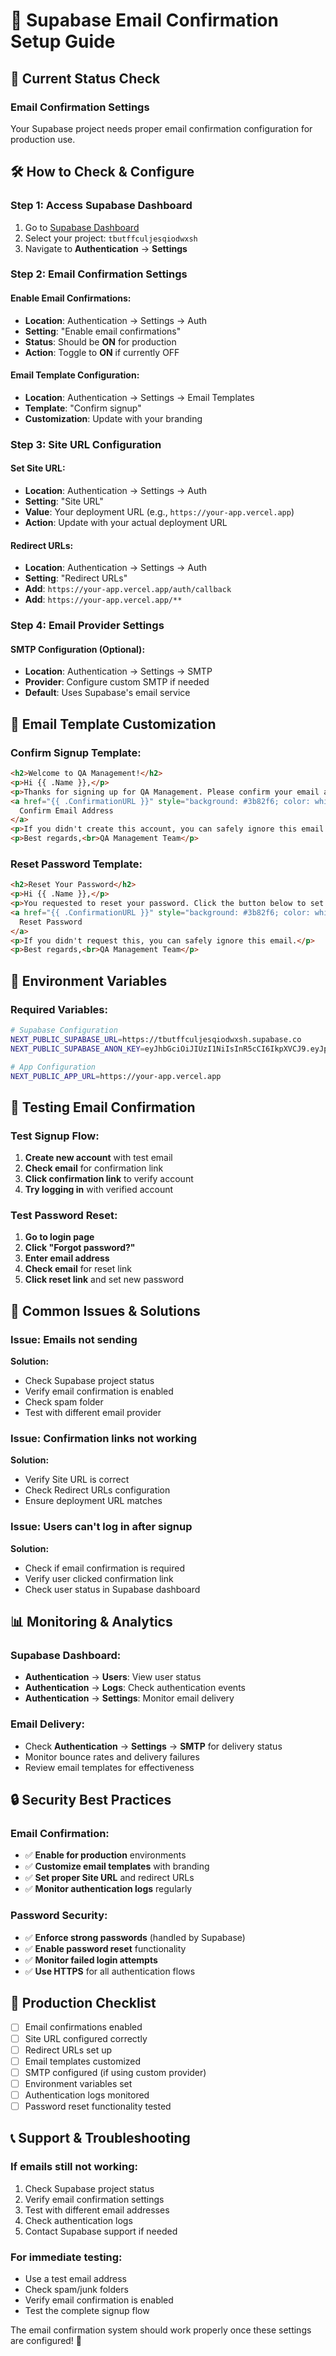 # 🔐 Supabase Email Confirmation Setup Guide

## 🚨 **Current Status Check**

### **Email Confirmation Settings**
Your Supabase project needs proper email confirmation configuration for production use.

## 🛠️ **How to Check & Configure**

### **Step 1: Access Supabase Dashboard**

1. Go to [Supabase Dashboard](https://supabase.com/dashboard)
2. Select your project: `tbutffculjesqiodwxsh`
3. Navigate to **Authentication** → **Settings**

### **Step 2: Email Confirmation Settings**

#### **Enable Email Confirmations:**
- **Location**: Authentication → Settings → Auth
- **Setting**: "Enable email confirmations"
- **Status**: Should be **ON** for production
- **Action**: Toggle to **ON** if currently OFF

#### **Email Template Configuration:**
- **Location**: Authentication → Settings → Email Templates
- **Template**: "Confirm signup"
- **Customization**: Update with your branding

### **Step 3: Site URL Configuration**

#### **Set Site URL:**
- **Location**: Authentication → Settings → Auth
- **Setting**: "Site URL"
- **Value**: Your deployment URL (e.g., `https://your-app.vercel.app`)
- **Action**: Update with your actual deployment URL

#### **Redirect URLs:**
- **Location**: Authentication → Settings → Auth
- **Setting**: "Redirect URLs"
- **Add**: `https://your-app.vercel.app/auth/callback`
- **Add**: `https://your-app.vercel.app/**`

### **Step 4: Email Provider Settings**

#### **SMTP Configuration (Optional):**
- **Location**: Authentication → Settings → SMTP
- **Provider**: Configure custom SMTP if needed
- **Default**: Uses Supabase's email service

## 📧 **Email Template Customization**

### **Confirm Signup Template:**
```html
<h2>Welcome to QA Management!</h2>
<p>Hi {{ .Name }},</p>
<p>Thanks for signing up for QA Management. Please confirm your email address by clicking the button below:</p>
<a href="{{ .ConfirmationURL }}" style="background: #3b82f6; color: white; padding: 12px 24px; text-decoration: none; border-radius: 6px; display: inline-block;">
  Confirm Email Address
</a>
<p>If you didn't create this account, you can safely ignore this email.</p>
<p>Best regards,<br>QA Management Team</p>
```

### **Reset Password Template:**
```html
<h2>Reset Your Password</h2>
<p>Hi {{ .Name }},</p>
<p>You requested to reset your password. Click the button below to set a new password:</p>
<a href="{{ .ConfirmationURL }}" style="background: #3b82f6; color: white; padding: 12px 24px; text-decoration: none; border-radius: 6px; display: inline-block;">
  Reset Password
</a>
<p>If you didn't request this, you can safely ignore this email.</p>
<p>Best regards,<br>QA Management Team</p>
```

## 🔧 **Environment Variables**

### **Required Variables:**
```bash
# Supabase Configuration
NEXT_PUBLIC_SUPABASE_URL=https://tbutffculjesqiodwxsh.supabase.co
NEXT_PUBLIC_SUPABASE_ANON_KEY=eyJhbGciOiJIUzI1NiIsInR5cCI6IkpXVCJ9.eyJpc3MiOiJzdXBhYmFzZSIsInJlZiI6InRidXRmZmN1bGplc3Fpb2R3eHNoIiwicm9sZSI6ImFub24iLCJpYXQiOjE3NTMzNzczNjMsImV4cCI6MjA2ODk1MzM2M30.pbvISdr311KMo7Ia_T3GyDRDCnPBELIWBLw3PkpBSjM

# App Configuration
NEXT_PUBLIC_APP_URL=https://your-app.vercel.app
```

## 🎯 **Testing Email Confirmation**

### **Test Signup Flow:**
1. **Create new account** with test email
2. **Check email** for confirmation link
3. **Click confirmation link** to verify account
4. **Try logging in** with verified account

### **Test Password Reset:**
1. **Go to login page**
2. **Click "Forgot password?"**
3. **Enter email address**
4. **Check email** for reset link
5. **Click reset link** and set new password

## 🚨 **Common Issues & Solutions**

### **Issue: Emails not sending**
**Solution:**
- Check Supabase project status
- Verify email confirmation is enabled
- Check spam folder
- Test with different email provider

### **Issue: Confirmation links not working**
**Solution:**
- Verify Site URL is correct
- Check Redirect URLs configuration
- Ensure deployment URL matches

### **Issue: Users can't log in after signup**
**Solution:**
- Check if email confirmation is required
- Verify user clicked confirmation link
- Check user status in Supabase dashboard

## 📊 **Monitoring & Analytics**

### **Supabase Dashboard:**
- **Authentication** → **Users**: View user status
- **Authentication** → **Logs**: Check authentication events
- **Authentication** → **Settings**: Monitor email delivery

### **Email Delivery:**
- Check **Authentication** → **Settings** → **SMTP** for delivery status
- Monitor bounce rates and delivery failures
- Review email templates for effectiveness

## 🔒 **Security Best Practices**

### **Email Confirmation:**
- ✅ **Enable for production** environments
- ✅ **Customize email templates** with branding
- ✅ **Set proper Site URL** and redirect URLs
- ✅ **Monitor authentication logs** regularly

### **Password Security:**
- ✅ **Enforce strong passwords** (handled by Supabase)
- ✅ **Enable password reset** functionality
- ✅ **Monitor failed login attempts**
- ✅ **Use HTTPS** for all authentication flows

## 🚀 **Production Checklist**

- [ ] Email confirmations enabled
- [ ] Site URL configured correctly
- [ ] Redirect URLs set up
- [ ] Email templates customized
- [ ] SMTP configured (if using custom provider)
- [ ] Environment variables set
- [ ] Authentication logs monitored
- [ ] Password reset functionality tested

## 📞 **Support & Troubleshooting**

### **If emails still not working:**
1. Check Supabase project status
2. Verify email confirmation settings
3. Test with different email addresses
4. Check authentication logs
5. Contact Supabase support if needed

### **For immediate testing:**
- Use a test email address
- Check spam/junk folders
- Verify email confirmation is enabled
- Test the complete signup flow

The email confirmation system should work properly once these settings are configured! 🎉 